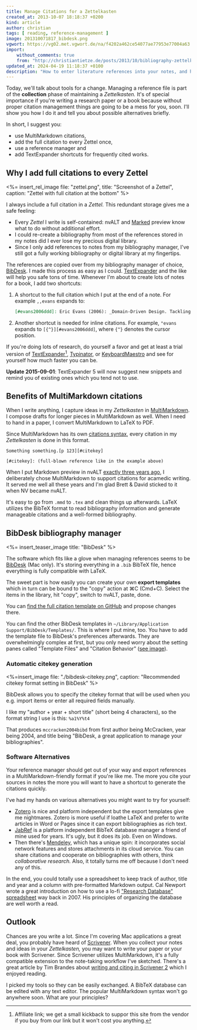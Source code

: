 ```yaml
---
title: Manage Citations for a Zettelkasten
created_at: 2013-10-07 18:18:37 +0200
kind: article
author: christian
tags: [ reading, reference-management ]
image: 201310071817_bibdesk.png
vgwort: https://vg02.met.vgwort.de/na/f4202a462ce54077ae77953e77004a63
import:
    without_comments: true
    from: "http://christiantietze.de/posts/2013/10/bibliography-zettelkasten/"
updated_at: 2024-04-19 11:18:37 +0100
description: "How to enter literature references into your notes, and how to configure BibDesk for Mac to do the job in a minimal way."
---
```


Today, we'll talk about tools for a change.  Managing a reference file is part of the **collection** phase of maintaining a _Zettelkasten._  It's of special importance if you're writing a research paper or a book because without proper citation management things are going to be a mess for you, soon.  I'll show you how I do it and tell you about possible alternatives briefly.

In short, I suggest you:

* use MultiMarkdown citations,
* add the full citation to every Zettel once,
* use a reference manager and
* add TextExpander shortcuts for frequently cited works.

## Why I add full citations to every Zettel

<%= insert_rel_image file: "zettel.png", title: "Screenshot of a Zettel", caption: "Zettel with full citation at the bottom" %>

I always include a full citation in a _Zettel._  This redundant storage gives me a safe feeling:  

* Every _Zettel_ I write is self-contained:  nvALT and [Marked](http://marked2app.com/) preview know what to do without additional effort.
* I could re-create a bibliography from most of the references stored in my notes did I ever lose my precious digital library.
* Since I only add references to notes from my bibliography manager, I've still got a fully working bibliography or digital library at my fingertips.

The references are copied over from my bibliography manager of choice, [BibDesk][].  I made this process as easy as I could.  [TextExpander][tx] and the like will help you safe tons of time.  Whenever I'm about to create lots of notes for a book, I add two shortcuts:

1.  A shortcut to the full citation which I put at the end of a note.  For example `,,evans` expands to:
    
    ```markdown
    [#evans2006ddd]: Eric Evans (2006): _Domain-Driven Design. Tackling complexity in the heart of software_, Upper Saddle River, NJ: Addison-Wesley.
    ```
2.  Another shortcut is needed for inline citations.  For example, `°evans` expands to `[{^}][#evans2006ddd]`, where `{^}` denotes the cursor position.

If you're doing lots of research, do yourself a favor and get at least a trial version of [TextExpander][tx]<img height="0" width="0" src="http://smile.7eer.net/i/176775/161942/2936" style="position:absolute;visibility:hidden;" border="0" />[^aff], [Typinator][tn], or [KeyboardMaestro][km] and see for yourself how much faster you can be. 

**Update 2015-09-01**: TextExpander 5 will now suggest new snippets and remind you of existing ones which you tend not to use. 

[tn]: http://www.ergonis.com/products/typinator/
[tx]: http://smile.7eer.net/c/176775/161942/2936
[km]: http://www.keyboardmaestro.com

[^aff]: Affiliate link; we get a small kickback to suppor this site from the vendor if you buy from our link but it won't cost you anything.


## Benefits of MultiMarkdown citations

When I write anything, I capture ideas in my _Zettelkasten_ in [MultiMarkdown][mmd].  I compose drafts for longer pieces in MultiMarkdown as well.  When I need to hand in a paper, I convert MultiMarkdown to LaTeX to PDF. 

Since MultiMarkdown has its own [citations syntax][mmdcit], every citation in my _Zettelkasten_ is done in this format.

    Something something.[p 123][#citekey]
    
    [#citekey]: (full-blown reference like in the example above)

When I put Markdown preview in nvALT [exactly three years ago][mmdnv], I deliberately chose MultiMarkdown to support citations for acamedic writing.  It served me well all these years and I'm glad Brett & David sticked to it when NV became nvALT.

It's easy to go from `.mmd` to `.tex` and clean things up afterwards.  LaTeX utilizes the BibTeX format to read bibliography information and generate manageable citations and a well-formed bibliography.  

[mmd]: http://fletcherpenney.net/multimarkdown/
[mmdnv]: http://christiantietze.de/posts/2010/10/markdown-hud-nv/
[mmdcit]: http://fletcher.github.io/peg-multimarkdown/#citations

## BibDesk bibliography manager

<%= insert_teaser_image title: "BibDesk" %>

The software which fits like a glove when managing references seems to be [BibDesk][] (Mac only).  It's storing everything in a `.bib` BibTeX file, hence everything is fully compatible with LaTeX.

The sweet part is how easily you can create your own **export templates** which in turn can be bound to the "copy" action at ⌘C (Cmd+C).  Select the items in the library, hit "copy", switch to nvALT, paste, done.

You can [find the full citation template on GitHub][exp] and propose changes there.  

<script src="https://gist.github.com/DivineDominion/6870769.js"></script>

You can find the other BibDesk templates in `~/Library/Application Support/BibDesk/Templates/`.  This is where I put mine, too.  You have to add the template file to BibDesk's preferences afterwards.  They are overwhelmingly complex at first, but you only need worry about the setting panes called "Template Files" and "Citation Behavior" ([see image](<%= rel_url_for 'config.png' %>)). 

[bibdesk]: http://bibdesk.sourceforge.net/
[exp]: https://gist.github.com/DivineDominion/6870769

### Automatic citekey generation

<%=insert_image file: "./bibdesk-citekey.png", caption: "Recommended citekey format setting in BibDesk" %>

BibDesk allows you to specify the citekey format that will be used when you e.g. import items or enter all required fields manually.

I like my "author + year + short title" (short being 4 characters), so the format string I use is this: `%a1%Y%t4`

That produces `mccracken2004bibd` from first author being McCracken, year being 2004, and title being "BibDesk, a great application to manage your bibliographies".

### Software Alternatives

Your reference manager should get out of your way and export references in a MultiMarkdown-friendly format if you're like me.  The more you cite your sources in notes the more you will want to have a shortcut to generate the citations quickly.

I've had my hands on various alternatives you might want to try for yourself:

*   [Zotero][] is nice and platform independent but the export templates give me nightmares.  Zotero is more useful if loathe LaTeX and prefer to write articles in Word or Pages since it can export bibliographies as rich text.
*   [JabRef][] is a platform independent BibTeX database manager a friend of mine used for years.  It's ugly, but it does its job.  Even on Windows.
*   Then there's [Mendeley][], which has a unique spin:  it incorporates social network features and stores attachments in its cloud service.  You can share citations and cooperate on bibliographies with others, think _collaborative research._  Also, it totally turns me off because I don't need any of this.

In the end, you could totally use a spreadsheet to keep track of author, title and year and a column with pre-formatted Markdown output.  Cal Newport wrote a great introduction on how to use a lo-fi ["Research Database" spreadsheet][rdb] way back in 2007.  His principles of organizing the database are well worth a read.

[zotero]: http://www.zotero.org/
[mendeley]: http://www.mendeley.com/
[jabref]: http://jabref.sourceforge.net/
[rdb]: http://calnewport.com/blog/2007/10/01/monday-master-class-how-to-build-a-paper-research-database/

## Outlook

Chances are you write a lot.  Since I'm covering Mac applications a great deal, you probably have heard of [Scrivener][].  When you collect your notes and ideas in your _Zettelkasten,_ you may want to write your paper or your book with Scrivener.  Since Scrivener utilizes MultiMarkdown, it's a fully compatible extension to the note-taking workflow I've sketched.  There's a great article by Tim Brandes about [writing and citing in Scrivener 2][scr] which I enjoyed reading.

I picked my tools so they can be easily exchanged.  A BibTeX database can be edited with any text editor.  The popular MultiMarkdown syntax won't go anywhere soon.  What are your principles?

[scrivener]: http://www.literatureandlatte.com/scrivener.php
[scr]: http://timbrandes.com/blog/2012/02/28/howto-write-your-thesis-in-latex-using-scrivener-2-multimarkdown-3-and-bibdesk/

